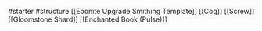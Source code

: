 #starter #structure
[[Ebonite Upgrade Smithing Template]]
[[Cog]]
[[Screw]]
[[Gloomstone Shard]]
[[Enchanted Book (Pulse)]]